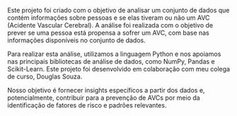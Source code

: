 Este projeto foi criado com o objetivo de analisar um conjunto de dados que contém informações sobre pessoas e se elas tiveram ou não um AVC (Acidente Vascular Cerebral). A análise foi realizada com o objetivo de prever se uma pessoa está propensa a sofrer um AVC, com base nas informações disponíveis no conjunto de dados.

Para realizar esta análise, utilizamos a linguagem Python e nos apoiamos nas principais bibliotecas de análise de dados, como NumPy, Pandas e Scikit-Learn. Este projeto foi desenvolvido em colaboração com meu colega de curso, Douglas Souza.

Nosso objetivo é fornecer insights específicos a partir dos dados e, potencialmente, contribuir para a prevenção de AVCs por meio da identificação de fatores de risco e padrões relevantes.